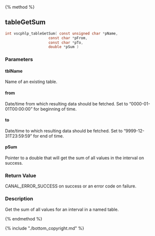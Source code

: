 
{% method %}
## tableGetSum

```c
int vscphlp_tableGetSum( const unsigned char *pName, 
                    const char *pFrom, 
                    const char *pTo,
                    double *pSum )
```

### Parameters

#### tblName
Name of an existing table.

#### from
Date/time from which resulting data should be fetched. Set to “0000-01-01T00:00:00” for beginning of time.

#### to
Date/time to which resulting data should be fetched. Set to “9999-12-31T23:59:59” for end of time.

#### pSum
Pointer to a double that will get the sum of all values in the interval on success.

### Return Value
CANAL_ERROR_SUCCESS on success or an error code on failure. 

### Description
Get the sum of all values for an interval in a named table. 

{% endmethod %}

{% include "./bottom_copyright.md" %}